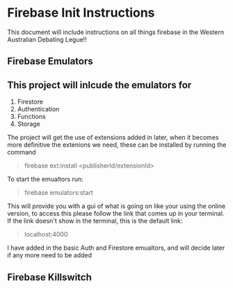 # Firebase Init Instructions

This document will include instructions on all things firebase in the Western Australian Debating Legue!!

## Firebase Emulators 
This project will inlcude the emulators for
---
1. Firestore 
2. Authentication 
3. Functions
4. Storage

The project will get the use of extensions added in later, when it becomes more 
definitive the extenions we need, these can be installed by running the command 
> firebase ext:install <publisherId/extensionId>

To start the emualtors run:
> firebase emulators:start

This will provide you with a gui of what is going on like your using the online version, to access this please follow the link that comes up in your terminal. If the link doesn't show in the terminal, this is the default link:
> localhost:4000

I have added in the basic Auth and Firestore emualtors, and will decide later if any more need to be added

## Firebase Killswitch
